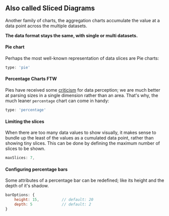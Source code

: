 
## Also called Sliced Diagrams
Another family of charts, the aggregation charts accumulate the value at a data point across the multiple datasets.

**The data format stays the same, with single or multi datasets.**

#### Pie chart
Perhaps the most well-known representation of data slices are Pie charts:

```js
type: 'pie'
```
<project-demo data="mixed-2" v-bind:config="{
        type: 'pie',
        height: 300
    }">
</project-demo>

#### Percentage Charts FTW

Pies have received some [criticism]() for data perception; we are much better at parsing sizes in a single dimension rather than an area. That's why, the much leaner `percentage` chart can come in handy:

```js
type: 'percentage'
```
<project-demo data="mixed-2" v-bind:config="{
        type: 'percentage',
        height: 180,
    }">
</project-demo>

#### Limiting the slices
When there are too many data values to show visually, it makes sense to bundle up the least of the values as a cumulated data point, rather than showing tiny slices. This can be done by defining the maximum number of slices to be shown.

```js
maxSlices: 7,
```
<project-demo data="mixed-2" v-bind:config="{
        type: 'pie',
        height: 300,
		maxSlices: 7,
    }"
    v-bind:options="[
        {
            name: 'maxSlices',
            path: ['maxSlices'],
            type: 'number',
            numberOptions: { min: 5, max: 8, step: 1 },
            activeState: 7
        }
    ]">
</project-demo>

#### Configuring percentage bars
Some attributes of a percentage bar can be redefined; like its height and the depth of it's shadow.

```js
barOptions: {
	height: 15,          // default: 20
	depth: 5             // default: 2
}
```
<project-demo data="mixed-2" v-bind:config="{
        type: 'percentage',
        height: 200,
		barOptions: {
			height: 15,
			depth: 5
		}
    }"
    v-bind:options="[
        {
            name: 'barOptions',
            path: ['barOptions', 'depth'],
            type: 'number',
            numberOptions: { min: 1, max: 10, step: 1 },
            activeState: 5
        },
        {
            name: 'barOptions',
            path: ['barOptions', 'height'],
            type: 'number',
            numberOptions: { min: 11, max: 31, step: 2 },
            activeState: 15
        }
    ]">
</project-demo>
